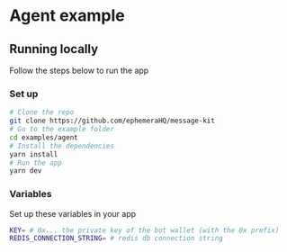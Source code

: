 # Agent example

## Running locally

Follow the steps below to run the app

### Set up

```bash [cmd]
# Clone the repo
git clone https://github.com/ephemeraHQ/message-kit
# Go to the example folder
cd examples/agent
# Install the dependencies
yarn install
# Run the app
yarn dev
```

### Variables

Set up these variables in your app

```bash [cmd]
KEY= # 0x... the private key of the bot wallet (with the 0x prefix)
REDIS_CONNECTION_STRING= # redis db connection string
```
